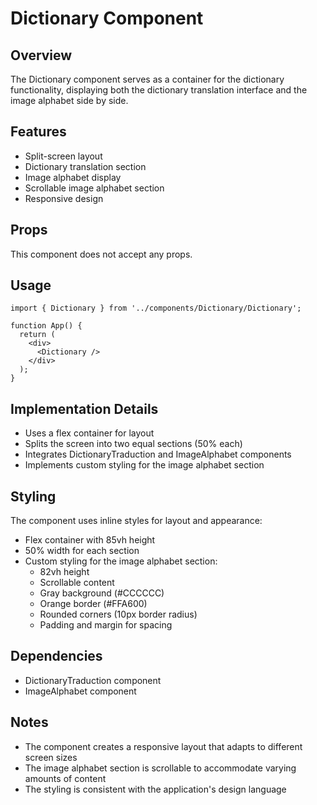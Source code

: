 # Dictionary Component

## Overview
The Dictionary component serves as a container for the dictionary functionality, displaying both the dictionary translation interface and the image alphabet side by side.

## Features
- Split-screen layout
- Dictionary translation section
- Image alphabet display
- Scrollable image alphabet section
- Responsive design

## Props
This component does not accept any props.

## Usage
```tsx
import { Dictionary } from '../components/Dictionary/Dictionary';

function App() {
  return (
    <div>
      <Dictionary />
    </div>
  );
}
```

## Implementation Details
- Uses a flex container for layout
- Splits the screen into two equal sections (50% each)
- Integrates DictionaryTraduction and ImageAlphabet components
- Implements custom styling for the image alphabet section

## Styling
The component uses inline styles for layout and appearance:
- Flex container with 85vh height
- 50% width for each section
- Custom styling for the image alphabet section:
  - 82vh height
  - Scrollable content
  - Gray background (#CCCCCC)
  - Orange border (#FFA600)
  - Rounded corners (10px border radius)
  - Padding and margin for spacing

## Dependencies
- DictionaryTraduction component
- ImageAlphabet component

## Notes
- The component creates a responsive layout that adapts to different screen sizes
- The image alphabet section is scrollable to accommodate varying amounts of content
- The styling is consistent with the application's design language 
